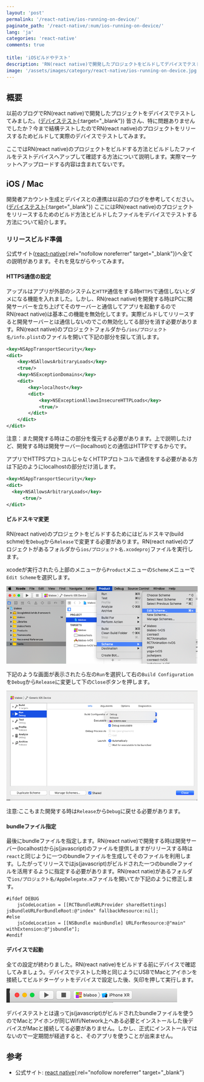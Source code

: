 ```yaml
---
layout: 'post'
permalink: '/react-native/ios-running-on-device/'
paginate_path: '/react-native/:num/ios-running-on-device/'
lang: 'ja'
categories: 'react-native'
comments: true

title: 'iOSビルドやテスト'
description: 'RN(react native)で開発したプロジェクトをビルドしてデバイスでテストしてみましょう。'
image: '/assets/images/category/react-native/ios-running-on-device.jpg'
---
```



## 概要
以前のブログでRN(react native)で開発したプロジェクトをデバイスでテストしてみました。([デバイステスト]({{site.url}}/{{page.categories}}/ios-test-on-device/){:target="_blank"}) 皆さん、特に問題ありませんでしたか？今まで結構テストしたのでRN(react native)のプロジェクトをリリースするためビルドして実際のデバイスでテストしてみます。

ここではRN(react native)のプロジェクトをビルドする方法とビルドしたファイルをテストデバイスへアップして確認する方法について説明します。実際マーケットへアップロードする内容は含まれてないです。

## iOS / Mac
開発者アカウント生成とデバイスとの連携は以前のブログを参考してください。([デバイステスト]({{site.url}}/{{page.categories}}/ios-test-on-device/){:target="_blank"}) ここにはRN(react native)のプロジェクトをリリースするためのビルド方法とビルドしたファイルをデバイスでテストする方法について紹介します。

### リリースビルド準備
公式サイト([react-native](https://facebook.github.io/react-native/docs/ios-running-on-device#building-your-app-for-production){:rel="nofollow noreferrer" target="_blank"})へ全ての説明があります。それを見ながらやってみます。

#### HTTPS通信の設定
アップルはアプリが外部のシステムと```HTTP```通信をする時```HTTPS```で通信しないとダメになる機能を入れました。しかし、RN(react native)を開発する時はPCに開発サーバーを立ち上げてそのサーバーと通信してアプリを起動するのでRN(react native)は基本この機能を無効化してます。実際ビルドしてリリースすると開発サーバーとは通信しないのでこの無効化してる部分を消す必要があります。RN(react native)のプロジェクトフォルダから```/ios/プロジェクト名/info.plist```のファイルを開いて下記の部分を探して消します。

```xml
<key>NSAppTransportSecurity</key>
<dict>
    <key>NSAllowsArbitraryLoads</key>
    <true/>
    <key>NSExceptionDomains</key>
    <dict>
        <key>localhost</key>
        <dict>
            <key>NSExceptionAllowsInsecureHTTPLoads</key>
            <true/>
        </dict>
    </dict>
</dict>
```

注意：また開発する時はこの部分を復元する必要があります。上で説明したけど、開発する時は開発サーバー(localhost)との通信はHTTPでするからです。

アプリでHTTPSプロトコルじゃなくHTTPプロトコルで通信をする必要がある方は下記のようにlocalhostの部分だけ消します。

```xml
<key>NSAppTransportSecurity</key>
<dict>
  <key>NSAllowsArbitraryLoads</key>
      <true/>
</dict>
```

#### ビルドスキマ変更
RN(react native)のプロジェクトをビルドするためにはビルドスキマ(build schme)を```Debug```から```Release```で変更する必要があります。RN(react native)のプロジェクトがあるフォルダから```ios/プロジェクト名.xcodeproj```ファイルを実行します。

xcodeが実行されたら上部のメニューから```Product```メニューの```Scheme```メニューで```Edit Scheme```を選択します。

![change build scheme](/assets/images/category/react-native/ios-running-on-device/change-scheme.png)

下記のような画面が表示されたら左の```Run```を選択して右の```Build Configuration```を```Debug```から```Release```に変更して下の```Close```ボタンを押します。

![change build scheme to Release from Debug](/assets/images/category/react-native/ios-running-on-device/change-debug-to-release.png)

注意:ここもまた開発する時は```Release```から```Debug```に戻せる必要があります。

#### bundleファイル指定
最後にbundleファイルを指定します。RN(react native)で開発する時は開発サーバー(localhost)からjs(javascript)のファイルを提供しますがリリースする時は```react```と同じように一つのbundleファイルを生成してそのファイルを利用します。したがってリリースではjs(javascript)がビルドされた一つのbundleファイルを活用するように指定する必要があります。RN(react natie)があるフォルダで```ios/プロジェクト名/AppDelegate.m```ファイルを開いてか下記のように修正します。

```
#ifdef DEBUG
    jsCodeLocation = [[RCTBundleURLProvider sharedSettings] jsBundleURLForBundleRoot:@"index" fallbackResource:nil];
#else
    jsCodeLocation = [[NSBundle mainBundle] URLForResource:@"main" withExtension:@"jsbundle"];
#endif
```

#### デバイスで起動
全ての設定が終わりました。RN(react native)をビルドする前にデバイスで確認してみましょう。デバイスでテストした時と同じようにUSBでMacとアイホンを接続してビルドターゲットをデバイスで設定した後、矢印を押して実行します。

![device test](/assets/images/category/react-native/ios-running-on-device/device-test.png)

デバイステストとは違ってjs(javascript)がビルドされたbundleファイルを使うのでMacとアイホンが同じWifi/Network上へある必要とインストールした後デバイスがMacと接続してる必要がありません。しかし、正式にインストールではないので一定期間が経過すると、そのアプリを使うことが出来ません。
## 参考
- 公式サイト: [react native](https://facebook.github.io/react-native/docs/ios-running-on-device){:rel="nofollow noreferrer" target="_blank"}
